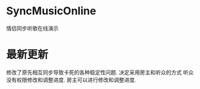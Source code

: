 # SyncMusicOnline
情侣同步听歌在线演示

# 最新更新
修改了原先相互同步导致卡死的各种稳定性问题.
决定采用房主和听众的方式
听众没有权限修改和调整进度.
房主可以进行修改和调整进度.